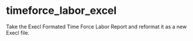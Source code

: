 timeforce_labor_excel
=====================
Take the Execl Formated Time Force Labor Report and reformat it as a new Execl file.
